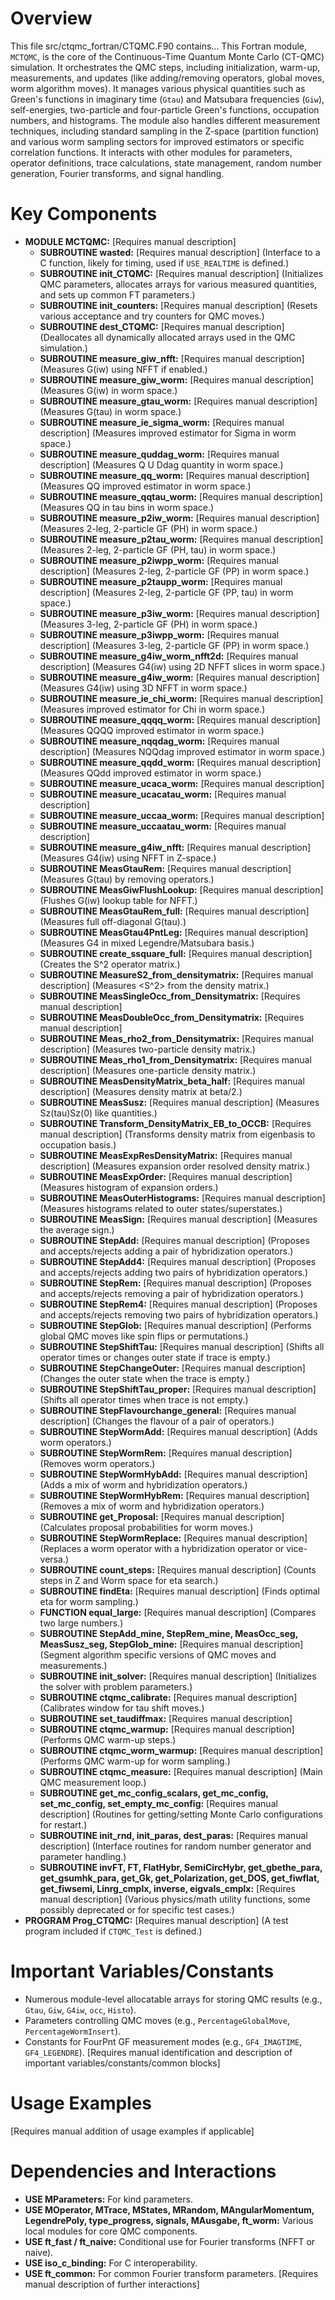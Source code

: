# Overview

This file src/ctqmc_fortran/CTQMC.F90 contains...
This Fortran module, `MCTQMC`, is the core of the Continuous-Time Quantum Monte Carlo (CT-QMC) simulation. It orchestrates the QMC steps, including initialization, warm-up, measurements, and updates (like adding/removing operators, global moves, worm algorithm moves). It manages various physical quantities such as Green's functions in imaginary time (`Gtau`) and Matsubara frequencies (`Giw`), self-energies, two-particle and four-particle Green's functions, occupation numbers, and histograms. The module also handles different measurement techniques, including standard sampling in the Z-space (partition function) and various worm sampling sectors for improved estimators or specific correlation functions. It interacts with other modules for parameters, operator definitions, trace calculations, state management, random number generation, Fourier transforms, and signal handling.

# Key Components

- **MODULE MCTQMC:** [Requires manual description]
  - **SUBROUTINE wasted:** [Requires manual description] (Interface to a C function, likely for timing, used if `USE_REALTIME` is defined.)
  - **SUBROUTINE init_CTQMC:** [Requires manual description] (Initializes QMC parameters, allocates arrays for various measured quantities, and sets up common FT parameters.)
  - **SUBROUTINE init_counters:** [Requires manual description] (Resets various acceptance and try counters for QMC moves.)
  - **SUBROUTINE dest_CTQMC:** [Requires manual description] (Deallocates all dynamically allocated arrays used in the QMC simulation.)
  - **SUBROUTINE measure_giw_nfft:** [Requires manual description] (Measures G(iw) using NFFT if enabled.)
  - **SUBROUTINE measure_giw_worm:** [Requires manual description] (Measures G(iw) in worm space.)
  - **SUBROUTINE measure_gtau_worm:** [Requires manual description] (Measures G(tau) in worm space.)
  - **SUBROUTINE measure_ie_sigma_worm:** [Requires manual description] (Measures improved estimator for Sigma in worm space.)
  - **SUBROUTINE measure_quddag_worm:** [Requires manual description] (Measures Q U Ddag quantity in worm space.)
  - **SUBROUTINE measure_qq_worm:** [Requires manual description] (Measures QQ improved estimator in worm space.)
  - **SUBROUTINE measure_qqtau_worm:** [Requires manual description] (Measures QQ in tau bins in worm space.)
  - **SUBROUTINE measure_p2iw_worm:** [Requires manual description] (Measures 2-leg, 2-particle GF (PH) in worm space.)
  - **SUBROUTINE measure_p2tau_worm:** [Requires manual description] (Measures 2-leg, 2-particle GF (PH, tau) in worm space.)
  - **SUBROUTINE measure_p2iwpp_worm:** [Requires manual description] (Measures 2-leg, 2-particle GF (PP) in worm space.)
  - **SUBROUTINE measure_p2taupp_worm:** [Requires manual description] (Measures 2-leg, 2-particle GF (PP, tau) in worm space.)
  - **SUBROUTINE measure_p3iw_worm:** [Requires manual description] (Measures 3-leg, 2-particle GF (PH) in worm space.)
  - **SUBROUTINE measure_p3iwpp_worm:** [Requires manual description] (Measures 3-leg, 2-particle GF (PP) in worm space.)
  - **SUBROUTINE measure_g4iw_worm_nfft2d:** [Requires manual description] (Measures G4(iw) using 2D NFFT slices in worm space.)
  - **SUBROUTINE measure_g4iw_worm:** [Requires manual description] (Measures G4(iw) using 3D NFFT in worm space.)
  - **SUBROUTINE measure_ie_chi_worm:** [Requires manual description] (Measures improved estimator for Chi in worm space.)
  - **SUBROUTINE measure_qqqq_worm:** [Requires manual description] (Measures QQQQ improved estimator in worm space.)
  - **SUBROUTINE measure_nqqdag_worm:** [Requires manual description] (Measures NQQdag improved estimator in worm space.)
  - **SUBROUTINE measure_qqdd_worm:** [Requires manual description] (Measures QQdd improved estimator in worm space.)
  - **SUBROUTINE measure_ucaca_worm:** [Requires manual description]
  - **SUBROUTINE measure_ucacatau_worm:** [Requires manual description]
  - **SUBROUTINE measure_uccaa_worm:** [Requires manual description]
  - **SUBROUTINE measure_uccaatau_worm:** [Requires manual description]
  - **SUBROUTINE measure_g4iw_nfft:** [Requires manual description] (Measures G4(iw) using NFFT in Z-space.)
  - **SUBROUTINE MeasGtauRem:** [Requires manual description] (Measures G(tau) by removing operators.)
  - **SUBROUTINE MeasGiwFlushLookup:** [Requires manual description] (Flushes G(iw) lookup table for NFFT.)
  - **SUBROUTINE MeasGtauRem_full:** [Requires manual description] (Measures full off-diagonal G(tau).)
  - **SUBROUTINE MeasGtau4PntLeg:** [Requires manual description] (Measures G4 in mixed Legendre/Matsubara basis.)
  - **SUBROUTINE create_ssquare_full:** [Requires manual description] (Creates the S^2 operator matrix.)
  - **SUBROUTINE MeasureS2_from_densitymatrix:** [Requires manual description] (Measures <S^2> from the density matrix.)
  - **SUBROUTINE MeasSingleOcc_from_Densitymatrix:** [Requires manual description]
  - **SUBROUTINE MeasDoubleOcc_from_Densitymatrix:** [Requires manual description]
  - **SUBROUTINE Meas_rho2_from_Densitymatrix:** [Requires manual description] (Measures two-particle density matrix.)
  - **SUBROUTINE Meas_rho1_from_Densitymatrix:** [Requires manual description] (Measures one-particle density matrix.)
  - **SUBROUTINE MeasDensityMatrix_beta_half:** [Requires manual description] (Measures density matrix at beta/2.)
  - **SUBROUTINE MeasSusz:** [Requires manual description] (Measures Sz(tau)Sz(0) like quantities.)
  - **SUBROUTINE Transform_DensityMatrix_EB_to_OCCB:** [Requires manual description] (Transforms density matrix from eigenbasis to occupation basis.)
  - **SUBROUTINE MeasExpResDensityMatrix:** [Requires manual description] (Measures expansion order resolved density matrix.)
  - **SUBROUTINE MeasExpOrder:** [Requires manual description] (Measures histogram of expansion orders.)
  - **SUBROUTINE MeasOuterHistograms:** [Requires manual description] (Measures histograms related to outer states/superstates.)
  - **SUBROUTINE MeasSign:** [Requires manual description] (Measures the average sign.)
  - **SUBROUTINE StepAdd:** [Requires manual description] (Proposes and accepts/rejects adding a pair of hybridization operators.)
  - **SUBROUTINE StepAdd4:** [Requires manual description] (Proposes and accepts/rejects adding two pairs of hybridization operators.)
  - **SUBROUTINE StepRem:** [Requires manual description] (Proposes and accepts/rejects removing a pair of hybridization operators.)
  - **SUBROUTINE StepRem4:** [Requires manual description] (Proposes and accepts/rejects removing two pairs of hybridization operators.)
  - **SUBROUTINE StepGlob:** [Requires manual description] (Performs global QMC moves like spin flips or permutations.)
  - **SUBROUTINE StepShiftTau:** [Requires manual description] (Shifts all operator times or changes outer state if trace is empty.)
  - **SUBROUTINE StepChangeOuter:** [Requires manual description] (Changes the outer state when the trace is empty.)
  - **SUBROUTINE StepShiftTau_proper:** [Requires manual description] (Shifts all operator times when trace is not empty.)
  - **SUBROUTINE StepFlavourchange_general:** [Requires manual description] (Changes the flavour of a pair of operators.)
  - **SUBROUTINE StepWormAdd:** [Requires manual description] (Adds worm operators.)
  - **SUBROUTINE StepWormRem:** [Requires manual description] (Removes worm operators.)
  - **SUBROUTINE StepWormHybAdd:** [Requires manual description] (Adds a mix of worm and hybridization operators.)
  - **SUBROUTINE StepWormHybRem:** [Requires manual description] (Removes a mix of worm and hybridization operators.)
  - **SUBROUTINE get_Proposal:** [Requires manual description] (Calculates proposal probabilities for worm moves.)
  - **SUBROUTINE StepWormReplace:** [Requires manual description] (Replaces a worm operator with a hybridization operator or vice-versa.)
  - **SUBROUTINE count_steps:** [Requires manual description] (Counts steps in Z and Worm space for eta search.)
  - **SUBROUTINE findEta:** [Requires manual description] (Finds optimal eta for worm sampling.)
  - **FUNCTION equal_large:** [Requires manual description] (Compares two large numbers.)
  - **SUBROUTINE StepAdd_mine, StepRem_mine, MeasOcc_seg, MeasSusz_seg, StepGlob_mine:** [Requires manual description] (Segment algorithm specific versions of QMC moves and measurements.)
  - **SUBROUTINE init_solver:** [Requires manual description] (Initializes the solver with problem parameters.)
  - **SUBROUTINE ctqmc_calibrate:** [Requires manual description] (Calibrates window for tau shift moves.)
  - **SUBROUTINE set_taudiffmax:** [Requires manual description]
  - **SUBROUTINE ctqmc_warmup:** [Requires manual description] (Performs QMC warm-up steps.)
  - **SUBROUTINE ctqmc_worm_warmup:** [Requires manual description] (Performs QMC warm-up for worm sampling.)
  - **SUBROUTINE ctqmc_measure:** [Requires manual description] (Main QMC measurement loop.)
  - **SUBROUTINE get_mc_config_scalars, get_mc_config, set_mc_config, set_empty_mc_config:** [Requires manual description] (Routines for getting/setting Monte Carlo configurations for restart.)
  - **SUBROUTINE init_rnd, init_paras, dest_paras:** [Requires manual description] (Interface routines for random number generator and parameter handling.)
  - **SUBROUTINE invFT, FT, FlatHybr, SemiCircHybr, get_gbethe_para, get_gsumhk_para, get_Gk, get_Polarization, get_DOS, get_fiwflat, get_fiwsemi, Linrg_cmplx, inverse, eigvals_cmplx:** [Requires manual description] (Various physics/math utility functions, some possibly deprecated or for specific test cases.)
- **PROGRAM Prog_CTQMC:** [Requires manual description] (A test program included if `CTQMC_Test` is defined.)

# Important Variables/Constants

- Numerous module-level allocatable arrays for storing QMC results (e.g., `Gtau`, `Giw`, `G4iw`, `occ`, `Histo`).
- Parameters controlling QMC moves (e.g., `PercentageGlobalMove`, `PercentageWormInsert`).
- Constants for FourPnt GF measurement modes (e.g., `GF4_IMAGTIME`, `GF4_LEGENDRE`).
[Requires manual identification and description of important variables/constants/common blocks]

# Usage Examples

[Requires manual addition of usage examples if applicable]

# Dependencies and Interactions

- **USE MParameters:** For kind parameters.
- **USE MOperator, MTrace, MStates, MRandom, MAngularMomentum, LegendrePoly, type_progress, signals, MAusgabe, ft_worm:** Various local modules for core QMC components.
- **USE ft_fast / ft_naive:** Conditional use for Fourier transforms (NFFT or naive).
- **USE iso_c_binding:** For C interoperability.
- **USE ft_common:** For common Fourier transform parameters.
[Requires manual description of further interactions]
